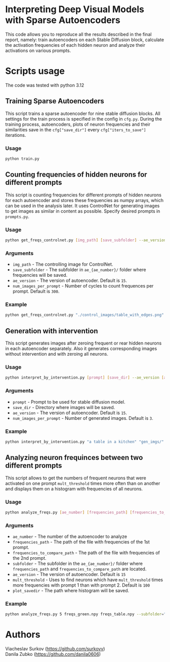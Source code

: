 # Interpreting Deep Visual Models with Sparse Autoencoders

This code allows you to reproduce all the results described in the final report, namely: train autoencoders on each Stable Diffusion block, calculate the activation frequencies of each hidden neuron and analyze their activations on various prompts.

# Scripts usage

The code was tested with python 3.12 

## Training Sparse Autoencoders

This script trains a sparse autoencoder for nine stable diffusion blocks. All settings for the train process is specified in the config in `cfg.py`. During the training process, autoencoders, plots of neuron frequencies and their similarities save in the `cfg["save_dir"]` every `cfg["iters_to_save"]` iterations.

### Usage
``` bash
python train.py
```

## Counting frequencies of hidden neurons for different prompts
This script is counting frequencies for different prompts of hidden neurons for each autoencoder and stores these frequencies as numpy arrays, which can be used in the analysis later. It uses ControlNet for generating images to get images as similar in content as possible. Specify desired prompts in `prompts.py`.

### Usage
``` bash
python get_freqs_controlnet.py [img_path] [save_subfolder] --ae_version [ae_version] --cycles [cycles]
```

### Arguments
* `img_path` - The controlling image for ControlNet.
* `save_subfolder` - The subfolder in `ae_{ae_number}/` folder where frequencies will be saved.
* `ae_version` - The version of autoencoder. Default is `15`.
* `num_images_per_prompt` - Number of cycles to count frequences per prompt. Default is `300`.

### Example
``` bash
python get_freqs_controlnet.py "./control_images/table_with_edges.png" "ctrl_freqs/"
```

## Generation with intervention
This script generates images after zeroing frequent or rear hidden neurons in each autoencoder separately. Also it generates corresponding images without intervention and with zeroing all neurons.

### Usage
```bash
python interpret_by_intervention.py [prompt] [save_dir] --ae_version [ae_version] --num_images_per_prompt [num_images]
```

### Arguments
* `prompt` - Prompt to be used for stable diffusion model.
* `save_dir` - Directory where images will be saved.
* `ae_version` - The version of autoencoder. Default is `15`.
* `num_images_per_prompt` - Number of generated images. Default is `3`.

### Example
```bash
python interpret_by_intervention.py "a table in a kitchen" "gen_imgs/" --num_images_per_prompt=2
```



## Analyzing neuron frequinces between two different prompts

This script allows to get the numbers of frequent neurons that were activated on one prompt `mult_threshold` times more often than on another and displays them on a histogram with frequencies of all neurons.

### Usage

```bash
python analyze_freqs.py [ae_number] [frequencies_path] [frequencies_to_compare_path] --subfolder [subfolder] --ae_version [ae_version] --mult_threshold [mult_threshold] --plot_savedir [plot_savedir]
```

### Arguments

* `ae_number` - The number of the autoencoder to analyze
* `frequencies_path` - The path of the file with frequencies of the 1st prompt.
* `frequencies_to_compare_path` - The path of the file with frequencies of the 2nd prompt.
* `subfolder` - The subfolder in the `ae_{ae_number}/` folder where `frequencies_path` and `frequencies_to_compare_path` are located.
* `ae_version` - The version of autoencoder. Default is `15`
* `mult_threshold` - Uses to find neurons which have `mult_threshold` times more frequencies with prompt 1 than with prompt 2. Default is `100`
* `plot_savedir` - The path where histogram will be saved.

### Example 
```bash
python analyze_freqs.py 5 freqs_green.npy freqs_table.npy --subfolder="ctrl_freqs/" --plot_savedir="analyzes/freqs_hist.png"
```

# Authors
Viacheslav Surkov  (https://github.com/surkovv) <br />
Danila Zubko (https://github.com/danila0606)